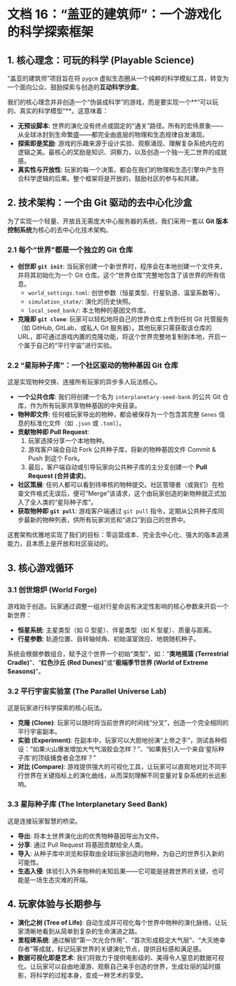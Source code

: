 # 文档 16：“盖亚的建筑师”：一个游戏化的科学探索框架

## 1. 核心理念：可玩的科学 (Playable Science)

“盖亚的建筑师”项目旨在将 `pygcm` 虚拟生态圈从一个纯粹的科学模拟工具，转变为一个面向公众、鼓励探索与创造的**互动科学沙盒**。

我们的核心理念并非创造一个“伪装成科学”的游戏，而是要实现一个**“可以玩的、真实的科学模型”**。这意味着：

* **无预设脚本**: 世界的演化没有终点或固定的“通关”路径。所有的宏伟景象——从全球冰封到生命繁盛——都完全由底层的物理和生态规律自发涌现。
* **探索即是奖励**: 游戏的乐趣来源于设计实验、观察涌现、理解复杂系统内在的逻辑之美。最核心的奖励是知识、洞察力，以及创造一个独一无二世界的成就感。
* **真实性与开放性**: 玩家的每一个决策，都会在我们的物理和生态引擎中产生符合科学逻辑的后果。整个框架将是开放的，鼓励社区的参与和共建。

## 2. 技术架构：一个由 Git 驱动的去中心化沙盒

为了实现一个轻量、开放且无需庞大中心服务器的系统，我们采用一套以 **Git 版本控制系统**为核心的去中心化技术架构。

### 2.1 每个“世界”都是一个独立的 Git 仓库

* **创世即 `git init`**: 当玩家创建一个新世界时，程序会在本地创建一个文件夹，并将其初始化为一个 Git 仓库。这个“世界仓库”完整地包含了该世界的所有信息。
    * `world_settings.toml`: 创世参数（恒星类型、行星轨道、温室系数等）。
    * `simulation_state/`: 演化的历史快照。
    * `local_seed_bank/`: 本土物种的基因文件库。
* **克隆即 `git clone`**: 玩家可以轻松地将自己的世界仓库上传到任何 Git 托管服务（如 GitHub, GitLab，或私人 Git 服务器）。其他玩家只需获取该仓库的 URL，即可通过游戏内置的克隆功能，将这个世界完整地复制到本地，开启一个属于自己的“平行宇宙”进行实验。

### 2.2 “星际种子库”：一个社区驱动的物种基因 Git 仓库

这是实现物种交换、连接所有玩家的异步多人玩法核心。

* **一个公共仓库**: 我们将创建一个名为 `interplanetary-seed-bank` 的公共 Git 仓库，作为所有玩家共享物种基因的中央目录。
* **物种即文件**: 任何被玩家导出的物种，都会被保存为一个包含其完整 `Genes` 信息的标准化文件（如 `.json` 或 `.toml`）。
* **贡献物种即 Pull Request**:
    1.  玩家选择分享一个本地物种。
    2.  游戏客户端会自动 Fork 公共种子库，将新的物种基因文件 Commit & Push 到这个 Fork。
    3.  最后，客户端自动或引导玩家向公共种子库的主分支创建一个 **Pull Request (合并请求)**。
* **社区策展**: 任何人都可以看到待审核的物种提交。社区管理者（或我们）在检查文件格式无误后，便可“Merge”该请求，这个由玩家创造的新物种就正式加入了全人类的“星际种子库”。
* **获取物种即 `git pull`**: 游戏客户端通过 `git pull` 指令，定期从公共种子库同步最新的物种列表，供所有玩家浏览和“进口”到自己的世界中。

这套架构优雅地实现了我们的目标：零运营成本、完全去中心化、强大的版本追溯能力，且本质上是开放和社区驱动的。

## 3. 核心游戏循环

### 3.1 创世熔炉 (World Forge)

游戏始于创造。玩家通过调整一组对行星命运有决定性影响的核心参数来开启一个新世界：
* **恒星系统**: 主星类型（如 G 型星）、伴星类型（如 K 型星）、质量与距离。
* **行星参数**: 轨道位置、自转轴倾角、初始温室效应、地貌随机种子。

系统会根据参数组合，赋予这个世界一个初始“类型”，如：“**类地摇篮 (Terrestrial Cradle)**”、“**红色沙丘 (Red Dunes)**”或“**极端季节世界 (World of Extreme Seasons)**”。

### 3.2 平行宇宙实验室 (The Parallel Universe Lab)

这是玩家进行科学探索的核心玩法。
* **克隆 (Clone)**: 玩家可以随时将当前世界的时间线“分叉”，创造一个完全相同的平行宇宙副本。
* **实验 (Experiment)**: 在副本中，玩家可以大胆地扮演“上帝之手”，测试各种假设：“如果火山爆发增加大气气溶胶会怎样？”、“如果我引入一个来自‘星际种子库’的顶级捕食者会怎样？”
* **对比 (Compare)**: 游戏提供强大的可视化工具，让玩家可以直观地对比不同平行世界在关键指标上的演化曲线，从而深刻理解不同变量对复杂系统的长远影响。

### 3.3 星际种子库 (The Interplanetary Seed Bank)

这是连接玩家智慧的桥梁。
* **导出**: 将本土世界演化出的优秀物种基因导出为文件。
* **分享**: 通过 Pull Request 将基因贡献给全人类。
* **导入**: 从种子库中浏览和获取由全球玩家创造的物种，为自己的世界引入新的可能性。
* **生态入侵**: 体验引入外来物种的未知后果——它可能是拯救世界的关键，也可能是一场生态灾难的开端。

## 4. 玩家体验与长期参与

* **演化之树 (Tree of Life)**: 自动生成并可视化每个世界中物种的演化脉络，让玩家清晰地看到从简单到复杂的生命演进之路。
* **里程碑系统**: 通过解锁“第一次光合作用”、“首次形成稳定大气层”、“大灭绝幸存者”等成就，标记玩家世界的关键演化节点，提供目标感和满足感。
* **数据可视化即是艺术**: 我们将致力于提供电影级的、美得令人窒息的数据可视化。让玩家可以自由地漫游、观察自己亲手创造的世界，生成壮丽的延时摄影，将科学的过程本身，变成一种艺术的享受。